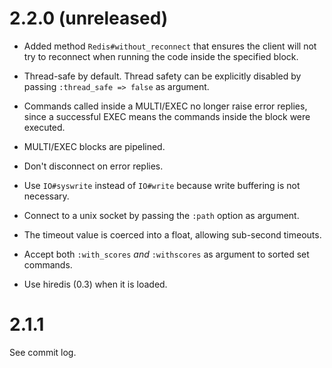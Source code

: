 # 2.2.0 (unreleased)

* Added method `Redis#without_reconnect` that ensures the client will not try
  to reconnect when running the code inside the specified block.

* Thread-safe by default. Thread safety can be explicitly disabled by passing
  `:thread_safe => false` as argument.

* Commands called inside a MULTI/EXEC no longer raise error replies, since a
  successful EXEC means the commands inside the block were executed.

* MULTI/EXEC blocks are pipelined.

* Don't disconnect on error replies.

* Use `IO#syswrite` instead of `IO#write` because write buffering is not
  necessary.

* Connect to a unix socket by passing the `:path` option as argument.

* The timeout value is coerced into a float, allowing sub-second timeouts.

* Accept both `:with_scores` _and_ `:withscores` as argument to sorted set
  commands.

* Use hiredis (0.3) when it is loaded.

# 2.1.1

See commit log.
